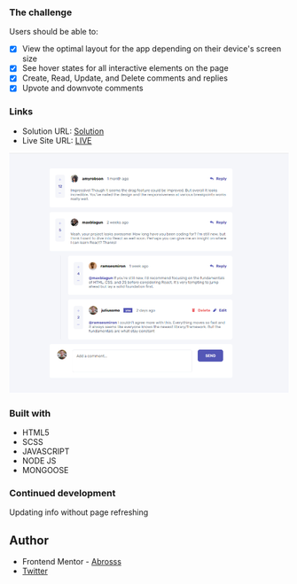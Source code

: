 ### The challenge

Users should be able to:

- [x] View the optimal layout for the app depending on their device's screen size
- [x] See hover states for all interactive elements on the page
- [x] Create, Read, Update, and Delete comments and replies
- [x] Upvote and downvote comments

### Links

- Solution URL: [Solution](https://www.frontendmentor.io/solutions/interactive-comment-section-crud-javascriptnodejs-bMExmc5cw4)
- Live Site URL: [LIVE](https://commentsectionapp.herokuapp.com/)

![](./comment.png)

### Built with

- HTML5 
- SCSS 
- JAVASCRIPT
- NODE JS
- MONGOOSE

### Continued development

Updating info without page refreshing

## Author

- Frontend Mentor - [Abrosss](https://www.frontendmentor.io/profile/Abrosss)
- [Twitter](https://twitter.com/ronessu)

